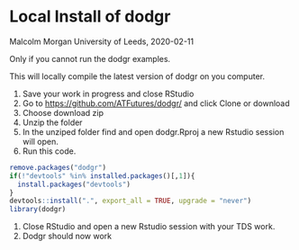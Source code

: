 Local Install of dodgr
================
Malcolm Morgan
University of Leeds,
2020-02-11<br/><img class="img-footer" alt="" src="http://www.stephanehess.me.uk/images/picture3.png">

Only if you cannot run the dodgr examples.

This will locally compile the latest version of dodgr on you computer.

1.  Save your work in progress and close RStudio
2.  Go to <https://github.com/ATFutures/dodgr/> and click Clone or
    download
3.  Choose download zip
4.  Unzip the folder
5.  In the unziped folder find and open dodgr.Rproj a new Rstudio
    session will open.
6.  Run this code.

<!-- end list -->

``` r
remove.packages("dodgr")
if(!"devtools" %in% installed.packages()[,1]){
  install.packages("devtools")
}
devtools::install(".", export_all = TRUE, upgrade = "never")
library(dodgr)
```

1.  Close RStudio and open a new Rstudio session with your TDS work.
2.  Dodgr should now work
